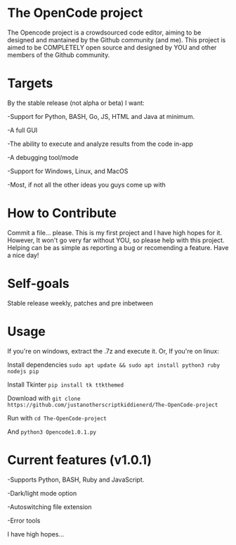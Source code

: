 # The OpenCode project
The Opencode project is a crowdsourced code editor, aiming to be designed and mantained by the Github community (and me).
This project is aimed to be COMPLETELY open source and designed by YOU and other members of the Github community.
# Targets
By the stable release (not alpha or beta) I want:

-Support for Python, BASH, Go, JS, HTML and Java at minimum.

-A full GUI

-The ability to execute and analyze results from the code in-app

-A debugging tool/mode

-Support for Windows, Linux, and MacOS

-Most, if not all the other ideas you guys come up with

# How to Contribute
Commit a file... please. This is my first project and I have high hopes for it. However, It won't go very far without YOU, so please help with this project. Helping can be as simple as reporting a bug or recomending a feature. Have a nice day!

# Self-goals
Stable release weekly, patches and pre inbetween

# Usage
If you're on windows, extract the .7z and execute it.
Or, If you're on linux:

Install dependencies ```sudo apt update && sudo apt install python3 ruby nodejs pip```

Install Tkinter ```pip install tk ttkthemed```

Download with  ```git clone https://github.com/justanotherscriptkiddienerd/The-OpenCode-project```

Run with ```cd The-OpenCode-project```

And ```python3 Opencode1.0.1.py```

# Current features (v1.0.1)
-Supports Python, BASH, Ruby and JavaScript. 

-Dark/light mode option

-Autoswitching file extension

-Error tools

I have high hopes... 
